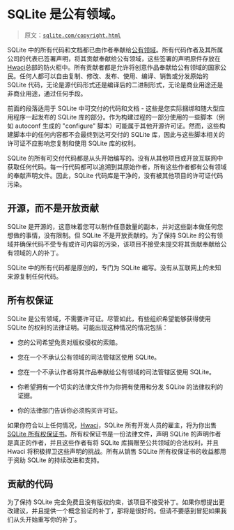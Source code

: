 # SQLite 是公有领域。

> 原文：[`sqlite.com/copyright.html`](https://sqlite.com/copyright.html)

SQLite 中的所有代码和文档都已由作者奉献给[公有领域](http://en.wikipedia.org/wiki/Public_Domain)。所有代码作者及其所属公司的代表已签署声明，将其贡献奉献给公有领域，这些签署的声明原件存放在[Hwaci](https://www.hwaci.com)总部的防火柜中。所有贡献者都是允许将创意作品奉献给公有领域的国家公民。任何人都可以自由复制、修改、发布、使用、编译、销售或分发原始的 SQLite 代码，无论是源代码形式还是编译后的二进制形式，无论是商业用途还是非商业用途，通过任何手段。

前面的段落适用于 SQLite 中可交付的代码和文档 - 这些是您实际捆绑和随大型应用程序一起发布的 SQLite 库的部分。作为构建过程的一部分使用的一些脚本（例如 autoconf 生成的 "configure" 脚本）可能属于其他开源许可证。然而，这些构建脚本中的任何内容都不会最终到达可交付的 SQLite 库，因此与这些脚本相关的许可证不应影响您复制和使用 SQLite 库的权利。

SQLite 的所有可交付代码都是从头开始编写的。没有从其他项目或开放互联网中获取任何代码。每一行代码都可以追溯到其原始作者，所有这些作者都有公有领域的奉献声明文件。因此，SQLite 代码库是干净的，没有被其他项目的许可证代码污染。

## 开源，而不是开放贡献

SQLite 是开源的，这意味着您可以制作任意数量的副本，并对这些副本做任何您想做的事情，没有限制。但 SQLite 不是开放贡献的。为了保持 SQLite 的公有领域并确保代码不受专有或许可内容的污染，该项目不接受未提交将其贡献奉献给公有领域的人的补丁。

SQLite 中的所有代码都是原创的，专门为 SQLite 编写。没有从互联网上的未知来源复制任何代码。

## 所有权保证

SQLite 是公有领域，不需要许可证。尽管如此，有些组织希望能够获得使用 SQLite 的权利的法律证明。可能出现这种情况的情况包括：

+   您的公司希望免责对版权侵权的索赔。

+   您在一个不承认公有领域的司法管辖区使用 SQLite。

+   您在一个不承认作者将其作品奉献给公有领域的司法管辖区使用 SQLite。

+   你希望拥有一个切实的法律文件作为你拥有使用和分发 SQLite 的法律权利的证据。

+   你的法律部门告诉你必须购买许可证。

如果你符合以上任何情况，[Hwaci](https://www.hwaci.com/)，SQLite 所有开发人员的雇主，将为你出售[SQLite 所有权保证书](https://www.sqlite.org/purchase/license)。所有权保证书是一份法律文件，声明 SQLite 的声明作者是真正的作者，并且这些作者有将 SQLite 库捐赠至公共领域的合法权利，并且 Hwaci 将积极捍卫这些声明的挑战。所有从销售 SQLite 所有权保证书的收益都用于资助 SQLite 的持续改进和支持。

## 贡献的代码

为了保持 SQLite 完全免费且没有版权约束，该项目不接受补丁。如果你想提出更改建议，并且提供一个概念验证的补丁，那将是很好的。但请不要感到冒犯如果我们从头开始重写你的补丁。

